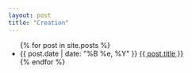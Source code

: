 ```yaml
---
layout: post
title: "Creation"
---
```


<section class="content">
  <ul class="listing">
    {% for post in site.posts %}
    <li>
      <span>{{ post.date | date: "%B %e, %Y" }}</span> <a href="{{ post.url }}">{{ post.title }}</a>
    </li>
    {% endfor %}
  </ul>
</section>